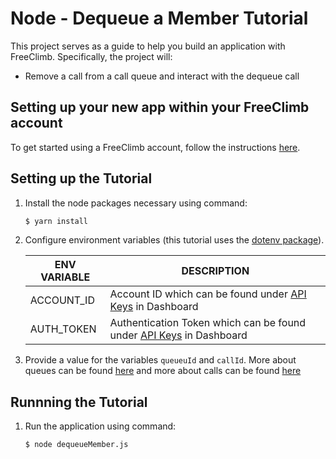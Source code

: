 # Node - Dequeue a Member Tutorial

This project serves as a guide to help you build an application with FreeClimb. Specifically, the project will:

- Remove a call from a call queue and interact with the dequeue call   

## Setting up your new app within your FreeClimb account

To get started using a FreeClimb account, follow the instructions [here](https://docs.freeclimb.com/docs/getting-started-with-freeclimb).

## Setting up the Tutorial

1. Install the node packages necessary using command:

   ```bash
   $ yarn install
   ```

2. Configure environment variables (this tutorial uses the [dotenv package](https://www.npmjs.com/package/dotenv)).

   | ENV VARIABLE            | DESCRIPTION                                                                                                                                                                             |
   | ----------------------- | --------------------------------------------------------------------------------------------------------------------------------------------------------------------------------------- |
   | ACCOUNT_ID              | Account ID which can be found under [API Keys](https://www.freeclimb.com/dashboard/portal/account/authentication) in Dashboard                                                         |
   | AUTH_TOKEN              | Authentication Token which can be found under [API Keys](https://www.freeclimb.com/dashboard/portal/account/authentication) in Dashboard                                               |

3. Provide a value for the variables `queueuId` and `callId`. More about queues can be found [here](https://docs.freeclimb.com/reference/queues-1) and more about calls can be found [here](https://docs.freeclimb.com/reference/calls-1)

## Runnning the Tutorial

1. Run the application using command:

   ```bash
   $ node dequeueMember.js
   ```

